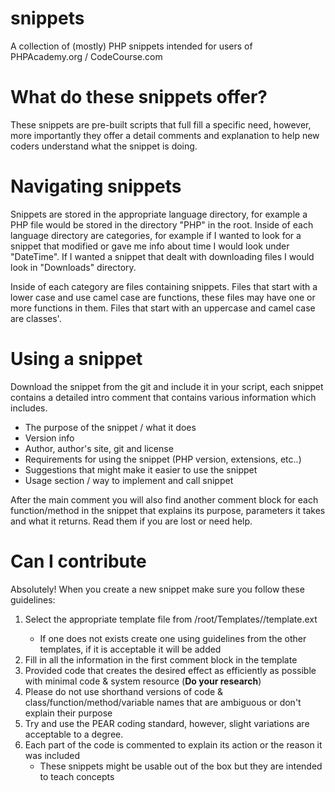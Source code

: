 # snippets
A collection of (mostly) PHP snippets intended for users of PHPAcademy.org / CodeCourse.com

# What do these snippets offer?
These snippets are pre-built scripts that full fill a specific need, however, more importantly they offer a detail comments and explanation to help new coders understand what the snippet is doing.

# Navigating snippets
Snippets are stored in the appropriate language directory, for example a PHP file would be stored in the directory "PHP" in the root. Inside of each language directory are categories, for example if I wanted to look for a snippet that modified or gave me info about time I would look under "DateTime". If I wanted a snippet that dealt with downloading files I would look in "Downloads" directory.

Inside of each category are files containing snippets. Files that start with a lower case and use camel case are functions, these files may have one or more functions in them. Files that start with an uppercase and camel case are classes'.

# Using a snippet
Download the snippet from the git and include it in your script, each snippet contains a detailed intro comment that contains various information which includes.
* The purpose of the snippet / what it does
* Version info
* Author, author's site, git and license
* Requirements for using the snippet (PHP version, extensions, etc..)
* Suggestions that might make it easier to use the snippet
* Usage section / way to implement and call snippet

After the main comment you will also find another comment block for each function/method in the snippet that explains its purpose, parameters it takes and what it returns. Read them if you are lost or need help.

# Can I contribute
Absolutely! When you create a new snippet make sure you follow these guidelines:
1. Select the appropriate template file from /root/Templates/<file language>/template.ext
    * If one does not exists create one using guidelines from the other templates, if it is acceptable it will be added
2. Fill in all the information in the first comment block in the template
3. Provided code that creates the desired effect as efficiently as possible with minimal code & system resource (**Do your research**)
4. Please do not use shorthand versions of code & class/function/method/variable names that are ambiguous or don't explain their purpose
5. Try and use the PEAR coding standard, however, slight variations are acceptable to a degree.
6. Each part of the code is commented to explain its action or the reason it was included
    * These snippets might be usable out of the box but they are intended to teach concepts